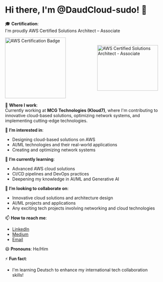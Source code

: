 # Hi there, I'm @DaudCloud-sudo! 👋

🎓 **Certification**:  
I'm proudly AWS Certified Solutions Architect – Associate
<div style="display: flex; justify-content: space-between; align-items: center;">
  <img src="https://github.com/user-attachments/assets/d1dd1f93-bed7-4827-8cdf-52f53bf32220" alt="AWS Certification Badge" width="200" height="200"/>
  <img src="https://github.com/user-attachments/assets/cb183f7e-a12c-4cd0-b0b8-650f114e8310" alt="AWS Certified Solutions Architect - Associate" width="200" height="150"/>
</div>

💼 **Where I work**:  
Currently working at **MCG Technologies (Kloud7)**, where I'm contributing to innovative cloud-based solutions, optimizing network systems, and implementing cutting-edge technologies.


👀 **I’m interested in**:
- Designing cloud-based solutions on AWS
- AI/ML technologies and their real-world applications
- Creating and optimizing network systems

🌱 **I’m currently learning**:
- Advanced AWS cloud solutions
- CI/CD pipelines and DevOps practices
- Deepening my knowledge in AI/ML and Generative AI

💞️ **I’m looking to collaborate on**:
- Innovative cloud solutions and architecture design
- AI/ML projects and applications
- Any exciting tech projects involving networking and cloud technologies

📫 **How to reach me**:
- [LinkedIn](https://www.linkedin.com/in/shahzaib-daud-computer-engineer/)
- [Medium](https://medium.com/@s.daud)
- [Email](mailto:engr.s.daud@gmail.com)

😄 **Pronouns**: He/Him

⚡ **Fun fact**:
- I'm learning Deutsch to enhance my international tech collaboration skills!

<!---
DaudCloud-sudo/DaudCloud-sudo is a ✨ special ✨ repository because its `README.md` (this file) appears on your GitHub profile.
You can click the Preview link to take a look at your changes.
--->
